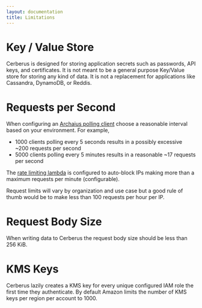 ```yaml
---
layout: documentation
title: Limitations
---
```


# Key / Value Store

Cerberus is designed for storing application secrets such as passwords, API keys, and certificates.  It is not
meant to be a general purpose Key/Value store for storing any kind of data. It is not a replacement for applications 
like Cassandra, DynamoDB, or Reddis.

# Requests per Second

When configuring an [Archaius polling client](archaius) choose a reasonable interval based on your environment.
For example,

-  1000 clients polling every 5 seconds results in a possibly excessive ~200 requests per second
-  5000 clients polling every 5 minutes results in a reasonable ~17 requests per second

The [rate limiting lambda](https://github.com/Nike-Inc/cerberus-cloudfront-lambda) is configured to auto-block
IPs making more than a maximum requests per minute (configurable).

Request limits will vary by organization and use case but a good rule of thumb would be to make less than 
100 requests per hour per IP.

# Request Body Size

When writing data to Cerberus the request body size should be less than 256 KiB.

# KMS Keys

Cerberus lazily creates a KMS key for every unique configured IAM role the first time they authenticate.
By default Amazon limits the number of KMS keys per region per account to 1000. 